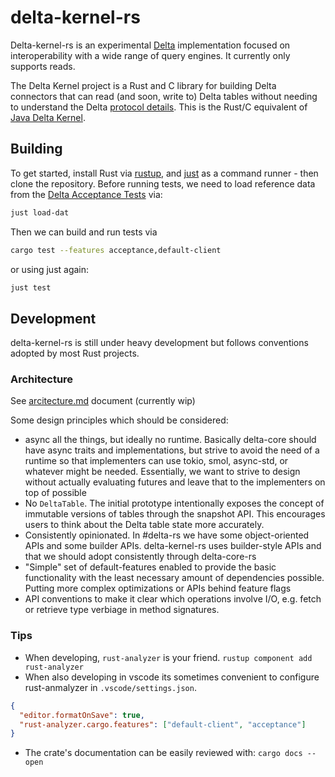 # delta-kernel-rs

Delta-kernel-rs is an experimental [Delta][delta] implementation focused on
interoperability with a wide range of query engines. It currently only supports
reads.

The Delta Kernel project is a Rust and C library for building Delta connectors that
can read (and soon, write to) Delta tables without needing to understand the Delta
[protocol details][delta-protocol]. This is the Rust/C equivalent of [Java Delta Kernel][java-kernel].

## Building

To get started, install Rust via [rustup], and [just] as a command runner - then clone the repository.
Before running tests, we need to load reference data from the [Delta Acceptance Tests][dat] via:

```sh
just load-dat
```

Then we can build and run tests via

```sh
cargo test --features acceptance,default-client
```

or using just again:

```sh
just test
```

## Development

delta-kernel-rs is still under heavy development but follows conventions
adopted by most Rust projects.

### Architecture

See [arcitecture.md](doc/architecture.md) document (currently wip)

Some design principles which should be considered:

- async all the things, but ideally no runtime. Basically delta-core should
  have async traits and implementations, but strive to avoid the need of a
  runtime so that implementers can use tokio, smol, async-std, or whatever
  might be needed. Essentially, we want to strive to design without actually
  evaluating futures and leave that to the implementers on top of possible
- No `DeltaTable`. The initial prototype intentionally exposes the concept of
  immutable versions of tables through the snapshot API. This encourages users
  to think about the Delta table state more accurately.
- Consistently opinionated. In #delta-rs we have some object-oriented APIs and
  some builder APIs. delta-kernel-rs uses builder-style APIs and that we should
  adopt consistently through delta-core-rs
- "Simple" set of default-features enabled to provide the basic functionality
  with the least necessary amount of dependencies possible. Putting more
  complex optimizations or APIs behind feature flags
- API conventions to make it clear which operations involve I/O, e.g. fetch or
  retrieve type verbiage in method signatures.

### Tips

- When developing, `rust-analyzer` is your friend. `rustup component add rust-analyzer`
- When also developing in vscode its sometimes convenient to configure rust-anmalyzer
  in `.vscode/settings.json`.

```json
{
  "editor.formatOnSave": true,
  "rust-analyzer.cargo.features": ["default-client", "acceptance"]
}
```

- The crate's documentation can be easily reviewed with: `cargo docs --open`

[delta]: https://delta.io
[delta-protocol]: https://github.com/delta-io/delta/blob/master/PROTOCOL.md
[delta-github]: https://github.com/delta-io/delta
[java-kernel]: https://github.com/delta-io/delta/tree/master/kernel
[rustup]: https://rustup.rs
[architecture.md]: https://github.com/delta-incubator/delta-kernel-rs/tree/master/architecture.md
[dat]: https://github.com/delta-incubator/dat
[just]: https://github.com/casey/just